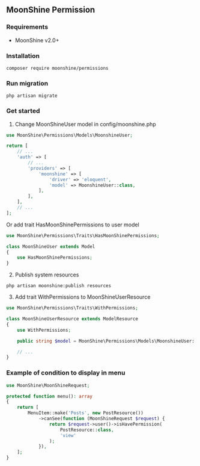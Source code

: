 ## MoonShine Permission

### Requirements

- MoonShine v2.0+

### Installation

```shell
composer require moonshine/permissions
```
### Run migration
```shell
php artisan migrate
```

### Get started

1. Change MoonShineUser model in config/moonshine.php

```php
use MoonShine\Permissions\Models\MoonshineUser;

return [
    // ...
    'auth' => [
        // ...
        'providers' => [
            'moonshine' => [
                'driver' => 'eloquent',
                'model' => MoonshineUser::class,
            ],
        ],
    ],
    // ...
];
```

Or add trait HasMoonShinePermissions to user model

```php
use MoonShine\Permissions\Traits\HasMoonShinePermissions;

class MoonShineUser extends Model
{
    use HasMoonShinePermissions;
}
```

2. Publish system resources

```shell
php artisan moonshine:publish resources
````

3. Add trait WithPermissions to MoonShineUserResource

```php
use MoonShine\Permissions\Traits\WithPermissions;

class MoonShineUserResource extends ModelResource
{
    use WithPermissions;

    public string $model = MoonShine\Permissions\Models\MoonshineUser::class;

    // ...
}
```

### Example of condition to display in menu

```php
use MoonShine\MoonShineRequest;

protected function menu(): array
{
    return [
        MenuItem::make('Posts', new PostResource())
            ->canSee(function (MoonShineRequest $request) {
                return $request->user()->isHavePermission(
                    PostResource::class,
                    'view'
                );
            }),
    ];
}
```
